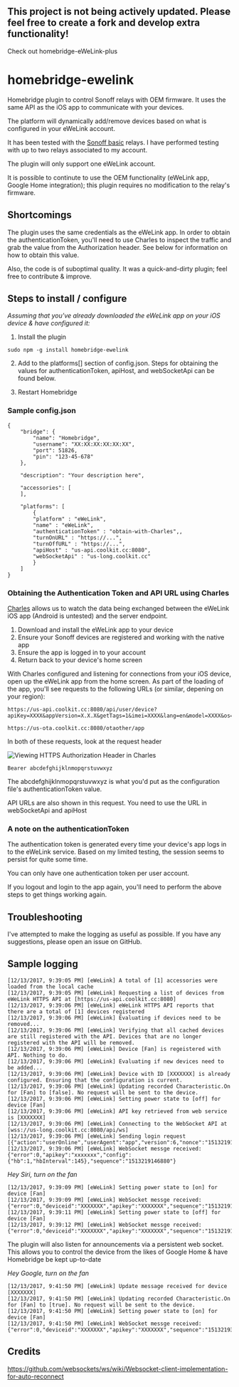 ## This project is not being actively updated. Please feel free to create a fork and develop extra functionality!

Check out homebridge-eWeLink-plus

# homebridge-ewelink
Homebridge plugin to control Sonoff relays with OEM firmware. It uses the same API as the iOS app to communicate with your devices.

The platform will dynamically add/remove devices based on what is configured in your eWeLink account.

It has been tested with the [Sonoff basic](http://sonoff.itead.cc/en/products/sonoff/sonoff-basic) relays. I have performed testing with up to two relays associated to my account.

The plugin will only support one eWeLink account.

It is possible to continute to use the OEM functionality (eWeLink app, Google Home integration); this plugin requires no modification to the relay's firmware.

## Shortcomings

The plugin uses the same credentials as the eWeLink app. In order to obtain the authenticationToken, you'll need to use Charles to inspect the traffic and grab the value from the Authorization header. See below for information on how to obtain this value.

Also, the code is of suboptimal quality. It was a quick-and-dirty plugin; feel free to contribute & improve.

## Steps to install / configure

*Assuming that you've already downloaded the eWeLink app on your iOS device & have configured it:*

1) Install the plugin
```
sudo npm -g install homebridge-ewelink
```

2) Add to the platforms[] section of config.json. Steps for obtaining the values for authenticationToken, apiHost, and webSocketApi can be found below.

3) Restart Homebridge

### Sample config.json

```
{
    "bridge": {
        "name": "Homebridge",
        "username": "XX:XX:XX:XX:XX:XX",
        "port": 51826,
        "pin": "123-45-678"
    },
    
    "description": "Your description here",

    "accessories": [
    ],

    "platforms": [
        {
        "platform" : "eWeLink",
        "name" : "eWeLink",
        "authenticationToken" : "obtain-with-Charles",,
        "turnOnURL" : "https://...",
        "turnOffURL" : "https://...",
        "apiHost" : "us-api.coolkit.cc:8080",
        "webSocketApi" : "us-long.coolkit.cc"
        }
    ]
}
```

### Obtaining the Authentication Token and API URL using Charles

[Charles](https://www.charlesproxy.com/) allows us to watch the data being exchanged between the eWeLink iOS app (Android is untested) and the server endpoint.

1) Download and install the eWeLink app to your device
2) Ensure your Sonoff devices are registered and working with the native app
3) Ensure the app is logged in to your account
4) Return back to your device's home screen

With Charles configured and listening for connections from your iOS device, open up the eWeLink app from the home screen. As part of the loading of the app, you'll see requests to the following URLs (or similar, depening on your region):

```
https://us-api.coolkit.cc:8080/api/user/device?apiKey=XXXX&appVersion=X.X.X&getTags=1&imei=XXXX&lang=en&model=XXXX&os=ios&romVersion=X.X.X&version=X

https://us-ota.coolkit.cc:8080/otaother/app
```

In both of these requests, look at the request header

![Viewing HTTPS Authorization Header in Charles](https://i.imgur.com/88PlK6Eh.png)

```
Bearer abcdefghijklnmopqrstuvwxyz
```

The abcdefghijklnmopqrstuvwxyz is what you'd put as the configuration file's authenticationToken value.

API URLs are also shown in this request. You need to use the URL in webSocketApi and apiHost

### A note on the authenticationToken

The authentication token is generated every time your device's app logs in to the eWeLink service. Based on my limited testing, the session seems to persist for quite some time.

You can only have one authentication token per user account. 

If you logout and login to the app again, you'll need to perform the above steps to get things working again.

## Troubleshooting

I've attempted to make the logging as useful as possible. If you have any suggestions, please open an issue on GitHub.

## Sample logging

```
[12/13/2017, 9:39:05 PM] [eWeLink] A total of [1] accessories were loaded from the local cache
[12/13/2017, 9:39:05 PM] [eWeLink] Requesting a list of devices from eWeLink HTTPS API at [https://us-api.coolkit.cc:8080]
[12/13/2017, 9:39:06 PM] [eWeLink] eWeLink HTTPS API reports that there are a total of [1] devices registered
[12/13/2017, 9:39:06 PM] [eWeLink] Evaluating if devices need to be removed...
[12/13/2017, 9:39:06 PM] [eWeLink] Verifying that all cached devices are still registered with the API. Devices that are no longer registered with the API will be removed.
[12/13/2017, 9:39:06 PM] [eWeLink] Device [Fan] is regeistered with API. Nothing to do.
[12/13/2017, 9:39:06 PM] [eWeLink] Evaluating if new devices need to be added...
[12/13/2017, 9:39:06 PM] [eWeLink] Device with ID [XXXXXXX] is already configured. Ensuring that the configuration is current.
[12/13/2017, 9:39:06 PM] [eWeLink] Updating recorded Characteristic.On for [Fan] to [false]. No request will be sent to the device.
[12/13/2017, 9:39:06 PM] [eWeLink] Setting power state to [off] for device [Fan]
[12/13/2017, 9:39:06 PM] [eWeLink] API key retrieved from web service is [XXXXXXX]
[12/13/2017, 9:39:06 PM] [eWeLink] Connecting to the WebSocket API at [wss://us-long.coolkit.cc:8080/api/ws]
[12/13/2017, 9:39:06 PM] [eWeLink] Sending login request [{"action":"userOnline","userAgent":"app","version":6,"nonce":"151321914688000","apkVesrion":"1.8","os":"ios","at":"XXXXXXX","apikey":"xxxxxxx","ts":"1513219146","model":"iPhone10,6","romVersion":"11.1.2","sequence":1513219146880}]
[12/13/2017, 9:39:06 PM] [eWeLink] WebSocket messge received:  {"error":0,"apikey":"xxxxxxx","config":{"hb":1,"hbInterval":145},"sequence":"1513219146880"}
```

*Hey Siri, turn on the fan*
```
[12/13/2017, 9:39:09 PM] [eWeLink] Setting power state to [on] for device [Fan]
[12/13/2017, 9:39:09 PM] [eWeLink] WebSocket messge received:  {"error":0,"deviceid":"XXXXXXX","apikey":"XXXXXXX","sequence":"1513219149620"}
[12/13/2017, 9:39:11 PM] [eWeLink] Setting power state to [off] for device [Fan]
[12/13/2017, 9:39:12 PM] [eWeLink] WebSocket messge received:  {"error":0,"deviceid":"XXXXXXX","apikey":"XXXXXXX","sequence":"1513219151735"}
```

The plugin will also listen for announcements via a persistent web socket. This allows you to control the device from the likes of Google Home & have Homebridge be kept up-to-date

*Hey Google, turn on the fan*
```
[12/13/2017, 9:41:50 PM] [eWeLink] Update message received for device [XXXXXXX]
[12/13/2017, 9:41:50 PM] [eWeLink] Updating recorded Characteristic.On for [Fan] to [true]. No request will be sent to the device.
[12/13/2017, 9:41:50 PM] [eWeLink] Setting power state to [on] for device [Fan]
[12/13/2017, 9:41:50 PM] [eWeLink] WebSocket messge received:  {"error":0,"deviceid":"XXXXXXX","apikey":"XXXXXXX","sequence":"1513219310003"}
```
## Credits

https://github.com/websockets/ws/wiki/Websocket-client-implementation-for-auto-reconnect

